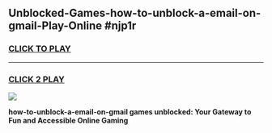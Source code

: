 
## Unblocked-Games-how-to-unblock-a-email-on-gmail-Play-Online #njp1r
<h3>
<a href="https://news.freeplayer.one?title=how-to-unblock-a-email-on-gmail&ref=3">CLICK TO PLAY</a></h3>
<hr>

<h3>
<a href="https://news.freeplayer.one?title=how-to-unblock-a-email-on-gmail&ref=3">CLICK 2 PLAY</a>
  
</h3>

<a href="https://news.freeplayer.one?title=how-to-unblock-a-email-on-gmail&ref=3"><img src="https://clearcache.store/games.png"></a>


**how-to-unblock-a-email-on-gmail games unblocked: Your Gateway to Fun and Accessible Online Gaming**
